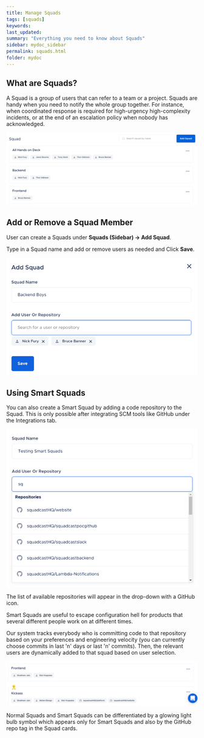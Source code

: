 ```yaml
---
title: Manage Squads
tags: [squads]
keywords: 
last_updated: 
summary: "Everything you need to know about Squads"
sidebar: mydoc_sidebar
permalink: squads.html
folder: mydoc
---
```


## What are Squads?

A Squad is a group of users that can refer to a team or a project. Squads are handy when you need to notify the whole group together. For instance, when coordinated response is required for high-urgency high-complexity incidents, or at the end of an escalation policy when nobody has acknowledged.

![](images/manage_squads_1.png)

## Add or Remove a Squad Member

User can create a Squads under **Squads (Sidebar) → Add Squad**.

Type in a Squad name and add or remove users as needed and Click **Save**. 

![](images/manage_squads_2.png)

## Using Smart Squads

You can also create a Smart Squad by adding a code repository to the Squad. This is only possible after integrating SCM tools like GitHub under the Integrations tab.

![](images/manage_squads_3.png)

The list of available repositories will appear in the drop-down with a GitHub icon. 

Smart Squads are useful to escape configuration hell for products that several different people work on at different times. 

Our system tracks everybody who is committing code to that repository based on your preferences and engineering velocity (you can currently choose commits in last 'n' days or last 'n' commits). Then, the relevant users are dynamically added to that squad based on user selection.

![](images/manage_squads_4.png)

Normal Squads and Smart Squads can be differentiated by a glowing light bulb symbol which appears only for Smart Squads and also by the GitHub repo tag in the Squad cards.